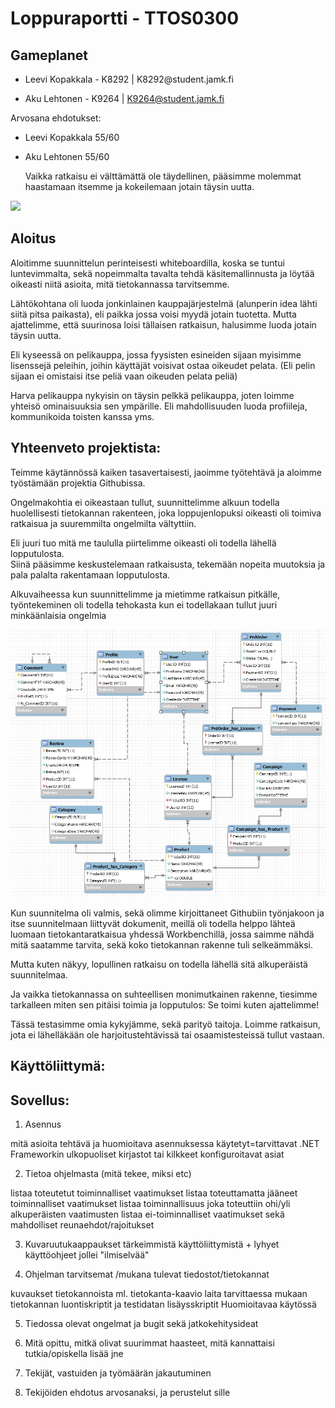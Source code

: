 
Loppuraportti - TTOS0300
========================

Gameplanet
----------

-   Leevi Kopakkala - K8292 \| K8292\@student.jamk.fi

-   Aku Lehtonen - K9264 \| <K9264@student.jamk.fi>

Arvosana ehdotukset:

-   Leevi Kopakkala 55/60

-   Aku Lehtonen 55/60

    Vaikka ratkaisu ei välttämättä ole täydellinen, pääsimme molemmat haastamaan
    itsemme ja kokeilemaan jotain täysin uutta.

![](media/63d8b35af6c497d3380f277be5b2e336.png)

Aloitus
-------

Aloitimme suunnittelun perinteisesti whiteboardilla, koska se tuntui
luntevimmalta, sekä nopeimmalta tavalta tehdä käsitemallinnusta ja löytää
oikeasti niitä asioita, mitä tietokannassa tarvitsemme.

Lähtökohtana oli luoda jonkinlainen kauppajärjestelmä (alunperin idea lähti
siitä pitsa paikasta), eli paikka jossa voisi myydä jotain tuotetta. Mutta
ajattelimme, että suurinosa loisi tällaisen ratkaisun, halusimme luoda jotain
täysin uutta.

Eli kyseessä on pelikauppa, jossa fyysisten esineiden sijaan myisimme lisenssejä
peleihin, joihin käyttäjät voisivat ostaa oikeudet pelata. (Eli pelin sijaan ei
omistaisi itse peliä vaan oikeuden pelata peliä)

Harva pelikauppa nykyisin on täysin pelkkä pelikauppa, joten loimme yhteisö
ominaisuuksia sen ympärille. Eli mahdollisuuden luoda profiileja, kommunikoida
toisten kanssa yms.

Yhteenveto projektista:
-----------------------

Teimme käytännössä kaiken tasavertaisesti, jaoimme työtehtävä ja aloimme
työstämään projektia Githubissa.

Ongelmakohtia ei oikeastaan tullut, suunnittelimme alkuun todella huolellisesti
tietokannan rakenteen, joka loppujenlopuksi oikeasti oli toimiva ratkaisua ja
suuremmilta ongelmilta vältyttiin.

Eli juuri tuo mitä me taululla piirtelimme oikeasti oli todella lähellä
lopputulosta.  
Siinä pääsimme keskustelemaan ratkaisusta, tekemään nopeita muutoksia ja pala
palalta rakentamaan lopputulosta.

Alkuvaiheessa kun suunnittelimme ja mietimme ratkaisun pitkälle, työntekeminen
oli todella tehokasta kun ei todellakaan tullut juuri minkäänlaisia ongelmia

![](media/17d8d87a8a6460ba52e80fb69d78e584.png)

Kun suunnitelma oli valmis, sekä olimme kirjoittaneet Githubiin työnjakoon ja
itse suunnitelmaan liittyvät dokumenit, meillä oli todella helppo lähteä luomaan
tietokantaratkaisua yhdessä Workbenchillä, jossa saimme nähdä mitä saatamme
tarvita, sekä koko tietokannan rakenne tuli selkeämmäksi.

Mutta kuten näkyy, lopullinen ratkaisu on todella lähellä sitä alkuperäistä
suunnitelmaa.

Ja vaikka tietokannassa on suhteellisen monimutkainen rakenne, tiesimme
tarkalleen miten sen pitäisi toimia ja lopputulos: Se toimi kuten ajattelimme!

Tässä testasimme omia kykyjämme, sekä parityö taitoja. Loimme ratkaisun, jota ei
lähelläkään ole harjoitustehtävissä tai osaamistesteissä tullut vastaan.

Käyttöliittymä:
---------------

## Sovellus: 

1. Asennus


mitä asioita tehtävä ja huomioitava asennuksessa
käytetyt=tarvittavat .NET Frameworkin ulkopuoliset kirjastot tai kilkkeet
konfiguroitavat asiat



2. Tietoa ohjelmasta (mitä tekee, miksi etc)


listaa toteutetut toiminnalliset vaatimukset
listaa toteuttamatta jääneet toiminnalliset vaatimukset
listaa toiminnallisuus joka toteuttiin ohi/yli alkuperäisten vaatimusten
listaa ei-toiminnalliset vaatimukset sekä mahdolliset reunaehdot/rajoitukset



3. Kuvaruutukaappaukset tärkeimmistä käyttöliittymistä + lyhyet käyttöohjeet jollei "ilmiselvää"


4. Ohjelman tarvitsemat /mukana tulevat tiedostot/tietokannat


kuvaukset tietokannoista ml. tietokanta-kaavio
laita tarvittaessa mukaan tietokannan luontiskriptit ja testidatan lisäysskriptit
Huomioitavaa käytössä



5. Tiedossa olevat ongelmat ja bugit sekä jatkokehitysideat


6. Mitä opittu, mitkä olivat suurimmat haasteet, mitä kannattaisi tutkia/opiskella lisää jne


7. Tekijät, vastuiden ja työmäärän jakautuminen


8. Tekijöiden ehdotus arvosanaksi, ja perustelut sille

